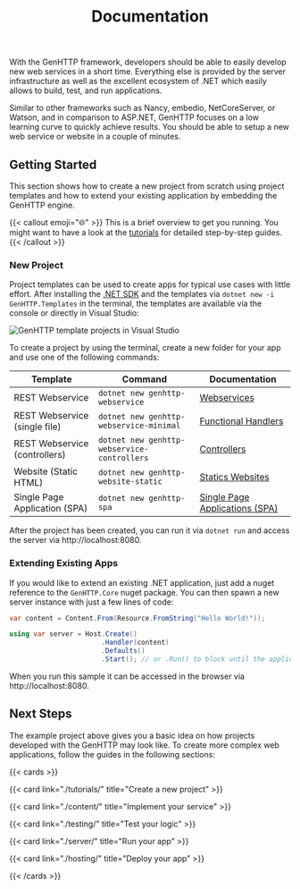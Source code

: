 ﻿---
title: Documentation
description: 'Simple tutorial to setup a web application using the GenHTTP framework.'
cascade:
  type: docs
---

With the GenHTTP framework, developers should be able to easily develop new web
services in a short time. Everything else is provided by the server infrastructure as well as the excellent
ecosystem of .NET which easily allows to build, test, and run applications.

Similar to other frameworks such as Nancy, embedio, NetCoreServer, or Watson, and in comparison to ASP.NET,
GenHTTP focuses on a low learning curve to quickly achieve results. You should be able to setup a new web service
or website in a couple of minutes.

## Getting Started

This section shows how to create a new project from scratch using project templates and how to extend your existing application by embedding the GenHTTP engine.

{{< callout emoji="🌐" >}}
This is a brief overview to get you running. You might want to have a look
at the [tutorials](./tutorials/) for detailed step-by-step guides.
{{< /callout >}}

### New Project

Project templates can be used to create apps for typical use cases with little effort. After installing the [.NET SDK](https://dotnet.microsoft.com/en-us/download) and the templates via `dotnet new -i GenHTTP.Templates` in the terminal, the templates are available via the console or directly in Visual Studio:

![GenHTTP template projects in Visual Studio](/documentation/content/templates.png)

To create a project by using the terminal, create a new folder for your app and use one of the following commands:

| Template                      | Command                                     | Documentation                                                                   |
|-------------------------------|---------------------------------------------|---------------------------------------------------------------------------------|
| REST Webservice               | `dotnet new genhttp-webservice`             | [Webservices](./content/frameworks/webservices)                                 |
| REST Webservice (single file) | `dotnet new genhttp-webservice-minimal`     | [Functional Handlers](./content/frameworks/functional)                          |
| REST Webservice (controllers) | `dotnet new genhttp-webservice-controllers` | [Controllers](./content/frameworks/controllers)                                 |
| Website (Static HTML)         | `dotnet new genhttp-website-static`         | [Statics Websites](./content/frameworks/static-websites)                        |
| Single Page Application (SPA) | `dotnet new genhttp-spa`                    | [Single Page Applications (SPA)](./content/frameworks/single-page-applications) |

After the project has been created, you can run it via `dotnet run` and access the server via http://localhost:8080.

### Extending Existing Apps

If you would like to extend an existing .NET application, just add a nuget reference to the `GenHTTP.Core` nuget package. You can then spawn a new server instance with just a few lines of code:

```csharp
var content = Content.From(Resource.FromString("Hello World!"));

using var server = Host.Create()
                       .Handler(content)
                       .Defaults()
                       .Start(); // or .Run() to block until the application is shut down
```

When you run this sample it can be accessed in the browser via http://localhost:8080. 

## Next Steps

The example project above gives you a basic idea on how projects developed
with the GenHTTP may look like. To create more complex web applications, 
follow the guides in the following sections:

{{< cards >}}

  {{< card link="./tutorials/" title="Create a new project" >}}

  {{< card link="./content/" title="Implement your service" >}}
  
  {{< card link="./testing/" title="Test your logic" >}}
  
  {{< card link="./server/" title="Run your app" >}}
  
  {{< card link="./hosting/" title="Deploy your app" >}}

{{< /cards >}}
